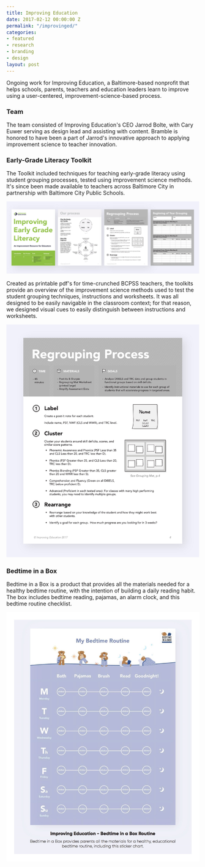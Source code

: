 ```yaml
---
title: Improving Education
date: 2017-02-12 00:00:00 Z
permalink: "/improvinged/"
categories:
- featured
- research
- branding
- design
layout: post
---
```


Ongoing work for Improving Education, a Baltimore-based nonprofit that helps schools, parents, teachers and education leaders learn to improve using a user-centered, improvement-science-based process.

### Team

The team consisted of Improving Education's CEO Jarrod Bolte, with Cary Euwer serving as design lead and assisting with content. Bramble is honored to have been a part of Jarrod's innovative approach to applying improvement science to teacher innovation.

### Early-Grade Literacy Toolkit

The Toolkit included techniques for teaching early-grade literacy using student grouping processes, tested using improvement science methods. It's since been made available to teachers across Baltimore City in partnership with Baltimore City Public Schools.

![Early Grade Literacy Toolkit](/img/improvinged_toolkit.jpg)

Created as printable pdf's for time-crunched BCPSS teachers, the toolkits provide an overview of the improvement science methods used to test the student grouping techniques, instructions and worksheets. It was all designed to be easily navigable in the classroom context; for that reason, we designed visual cues to easily distinguish between instructions and worksheets.

![Early Grade Literacy - Worksheet 1](/img/improvinged_worksheet1.jpg)

### Bedtime in a Box

Bedtime in a Box is a product that provides all the materials needed for a healthy bedtime routine, with the intention of building a daily reading habit. The box includes bedtime reading, pajamas, an alarm clock, and this bedtime routine checklist.

![Bedtime in a Box Routine](/img/improvinged_routine.jpg)
